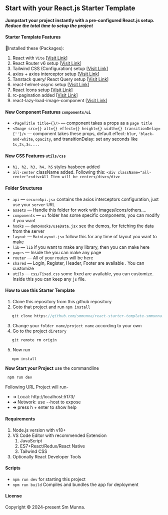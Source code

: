 ## Start with your React.js Starter Template

**Jumpstart your project instantly with a pre-configured React.js setup.** <br>
***Reduce the total time to setup the project***

#### Starter Template Features
🔰Installed these (Packages): 
   1. React with `Vite` [[Visit Link](https://vitejs.dev/guide/)]
   2. React Router v6 setup [[Visit Link](https://reactrouter.com/en/main/start/tutorial)]
   3. Tailwind CSS (Configuration) setup [[Visit Link](https://tailwindcss.com/docs/installation)]
   4. axios + axios interceptor setup [[Visit Link](https://axios-http.com/docs/intro)]
   5. Tanstack query/ React Query setup [[Visit Link](https://tanstack.com/query/latest)]
   6. react-helmet-async setup [[Visit Link](https://github.com/staylor/react-helmet-async#readme)]
   7. React Icons setup [[Visit Link](https://react-icons.github.io/react-icons/)]
   8. rc-pagination added [[Visit Link](https://www.npmjs.com/package/rc-pagination)]
   9. react-lazy-load-image-component [[Visit Link](https://www.npmjs.com/package/react-lazy-load-image-component)]


#### New Component Features `components/ui`
   - `<PageTitle title={}/>` — component takes a props as a `page title`
   - `<Image src={} alt={} effect={} height={} width={} transitionDelay={''}/>` — component takes these props, default effect: `blur`, `'black-and-white`, `opacity`, and transitionDelay: set any seconds like `1s,2s,3s....`

#### New CSS Features `utils/css`
   - `h1, h2, h3, h4, h5` styles hasbeen added
   - `all-center` className added. Following this: `<div className="all-center"><div>All Item will be center</div></div>`

#### Folder Structures
   - `api` — `secureApi.jsx` contains the axios interceptors configuration, just use your `server` URL
   - `assets` — Handle this folder for work with images/icons/others....
   - `components` — `ui` folder has some specific components, you can modify if you want
   - `hooks` — `demoHooks/useData.jsx` see the demos, for fetching the data from the server
   - `layout` — `MainLayout.jsx` follow this for any time of layout you want to make 
   - `lib` — `lib` if you want to make any library, then you can make here
   - `pages` — Inside the you can make any page
   - `router` — All of your routes will be here
   - `shared` — Login, Register, Header, Footer are available . You can customize
   - `utils` — `css/Fixed.css` some fixed are available, you can customize. Inside this you can keep any `js` file. 

#### How to use this Starter Template

   1. Clone this repository from this github repository
   2. Goto that project and run `npm install`
   ```javascript
      git clone https://github.com/smmunna/react-starter-template-smmunna.git
   ```
   3. Change your `folder name/project name` according to your own  
   4. Go to the project `diretory`
   ```javascript
      git remote rm origin
   ```
   5. Now run 
   ```javascript
      npm install 
   ```
**Now Start your Project**
  use the commandline
  ```javascript
   npm run dev
  ```
  Following URL Project will run-
  - ➜  Local:   http://localhost:5173/
  - ➜  Network: use --host to expose
  - ➜  press h + enter to show help

#### Requirements
   1. Node.js version with v18+
   2. VS Code Editor with recommended Extension
      1. JavaScript
      2. ES7+React/Redux/React Native
      3. Tailwind CSS
   3. Optionally React Developer Tools

#### Scripts
   - `npm run dev` for starting this project
   - `npm run build` Compiles and bundles the app for deployment

#### License
Copyright © 2024-present Sm Munna.
   


